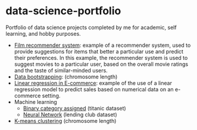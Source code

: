  # data-science-portfolio
Portfolio of data science projects completed by me for academic, self learning, and hobby purposes.

- [Film recommender system](film-recommender-system): example of a recommender system, used to provide suggestions for items that better a particular use and predict their preferences. In this example, the recommender system is used to suggest movies to a particular user, based on the overall movie ratings and the taste of similar-minded users.
- [Data bootstrapping](data-bootstrapping): (chromosome length)
- [Linear regression in E-commerce](ecommerce-linear-regression/Main.ipynb): example of the use of a linear regression model to predict sales based on numerical data on an e-commerce setting.
- Machine learning
  - [Binary category assigned]() (titanic dataset)
  - [Neural Network]() (lending club dataset)
- [K-means clustering]() (chromosome length)
